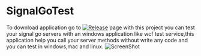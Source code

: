 # SignalGoTest
To download application go to [![Release](https://img.shields.io/badge/SignalGoTest-Download-brightgreen.svg)](https://github.com/SignalGo/SignalGoTest/releases) page
with this project you can test your signal go servers with an windows application like wcf test service,this application help you call your server methods without write any code and you can test in windows,mac and linux.
![ScreenShot](/../version4/image3.png "sample image")
